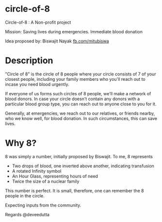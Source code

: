 circle-of-8
===========

Circle-of-8 : A Non-profit project

Mission: Saving lives during emergencies. Immediate blood donation

Idea proposed by: Biswajit Nayak [fb.com/mitubiswa](http://fb.com/mitubiswa)

Description
===========

"Circle of 8" is the circle of 8 people where your circle consists of 7 of your closest people, including your family members who you'll reach out to incase you need blood urgently.

If everyone of us forms such circles of 8 people, we'll make a network of blood donors. In case your circle doesn't contain any donors with a particular blood group type, you can reach out to anyone close to you for it.

Generally, at emergencies, we reach out to our relatives, or friends nearby, who we know well, for blood donation. In such circumstances, this can save lives.

Why 8?
======
8 was simply a number, initially proposed by Biswajit. To me, 8 represents 
* Two drops of blood, one inverted above another, indicating transfusion
* A rotated Infinity symbol
* An Hour Glass, representing hours of need
* Twice the size of a nuclear family

This number is perfect. It is small, therefore, one can remember the 8 people in the circle.

Expecting inputs from the community.

Regards
@deveedutta
